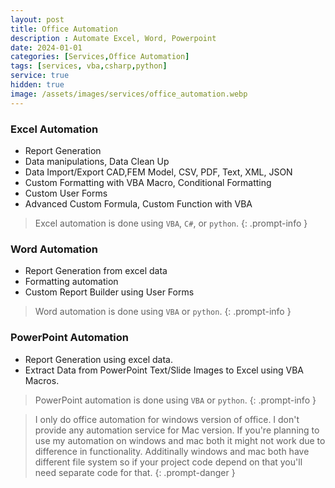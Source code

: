 ```yaml
---
layout: post
title: Office Automation
description : Automate Excel, Word, Powerpoint
date: 2024-01-01
categories: [Services,Office Automation]
tags: [services, vba,csharp,python]
service: true
hidden: true
image: /assets/images/services/office_automation.webp
---
```


### Excel Automation
- Report Generation
- Data manipulations, Data Clean Up 
- Data Import/Export CAD,FEM Model, CSV, PDF, Text, XML, JSON
- Custom Formatting with VBA Macro, Conditional Formatting
- Custom User Forms
- Advanced Custom Formula, Custom Function with VBA

<!-- markdownlint-capture -->
<!-- markdownlint-disable -->
> Excel automation is done using `VBA`, `C#`, or `python`.
{: .prompt-info }
<!-- markdownlint-restore -->

### Word Automation
- Report Generation from excel data
- Formatting automation
- Custom Report Builder using User Forms
  
<!-- markdownlint-capture -->
<!-- markdownlint-disable -->
> Word automation is done using `VBA` or `python`.
{: .prompt-info }
<!-- markdownlint-restore -->

### PowerPoint Automation
- Report Generation using excel data.
- Extract Data from PowerPoint Text/Slide Images to Excel using VBA Macros.

<!-- markdownlint-capture -->
<!-- markdownlint-disable -->
> PowerPoint automation is done using `VBA` or `python`.
{: .prompt-info }
<!-- markdownlint-restore -->

> I only do office automation for windows version of office. I don't provide any automation service for Mac version.
> If you're planning to use my automation on windows and mac both it might not work due to difference in functionality.
> Additinally windows and mac both have different file system so if your project code depend on that you'll need separate code for that.
{: .prompt-danger }